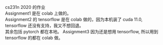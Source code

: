 cs231n 2020 的作业  
Assignment1 是在 colab 上做的。  
Assignment2 的 tensorflow 是在 colab 做的，因为本机装了 cuda 11.0, tensorflow 还没有支持，我又不想回退。  
其余包括 pytorch 都在本地。
Assignment3 因为还是想用 tensorflow, 所以用到 tensorflow 的都在 colab 做。

